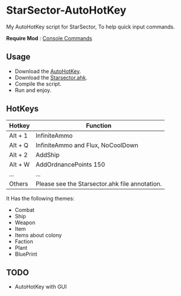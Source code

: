# StarSector-AutoHotKey
My AutoHotKey script for StarSector, To help quick input commands.

**Require Mod** : [Console Commands](https://fractalsoftworks.com/forum/index.php?topic=4106.0)
## Usage
- Download the [AutoHotKey](https://www.autohotkey.com/).
- Download the [Starsector.ahk](https://github.com/Kianakiferi/StarSector-AutoHotKey/blob/main/Starsector.ahk).
- Compile the script.
- Run and enjoy.
 
## HotKeys

| Hotkey | Function |
| ----------- | ----------- |
| Alt + 1 | InfiniteAmmo |
| Alt + Q | InfiniteAmmo and Flux, NoCoolDown |
| Alt + 2 | AddShip |
| Alt + W | AddOrdnancePoints 150|
|...|...|
| Others | Please see the Starsector.ahk file annotation. |

It Has the following themes:
- Combat
- Ship
- Weapon
- Item
- Items about colony
- Faction
- Plant
- BluePrint

## TODO
- AutoHotKey with GUI
